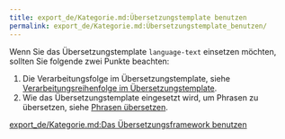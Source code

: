 ```yaml
---
title: export_de/Kategorie.md:Übersetzungstemplate benutzen
permalink: export_de/Kategorie.md:Übersetzungstemplate_benutzen/
---
```


Wenn Sie das Übersetzungstemplate `language-text` einsetzen möchten, sollten Sie folgende zwei Punkte beachten:

1.  Die Verarbeitungsfolge im Übersetzungstemplate, siehe [Verarbeitungsreihenfolge im Übersetzungstemplate](/Verarbeitungsreihenfolge_im_Übersetzungstemplate ).
2.  Wie das Übersetzungstemplate eingesetzt wird, um Phrasen zu übersetzen, siehe [Phrasen übersetzen](/Phrasen_übersetzen ).

[export_de/Kategorie.md:Das Übersetzungsframework benutzen](export_de/Kategorie.md:Das_Übersetzungsframework_benutzen )